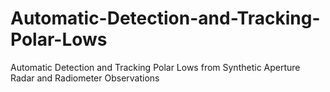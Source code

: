 # Automatic-Detection-and-Tracking-Polar-Lows
Automatic Detection and Tracking Polar Lows from  Synthetic Aperture Radar and Radiometer Observations
